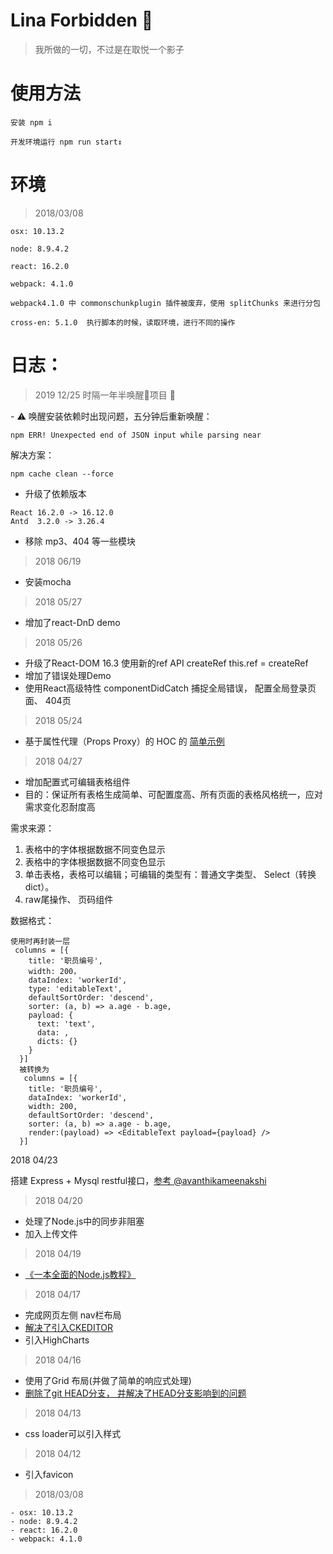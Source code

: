# Lina Forbidden 🏯

> 我所做的一切，不过是在取悦一个影子

# 使用方法

```
安装 npm i

开发环境运行 npm run start↕
```

# 环境

> 2018/03/08

```
osx: 10.13.2

node: 8.9.4.2

react: 16.2.0

webpack: 4.1.0

webpack4.1.0 中 commonschunkplugin 插件被废弃，使用 splitChunks 来进行分包

cross-en: 5.1.0  执行脚本的时候，读取环境，进行不同的操作
```

# 日志：

> 2019 12/25 时隔一年半唤醒项目 🤖

️- ⚠️ 唤醒安装依赖时出现问题，五分钟后重新唤醒：

```
npm ERR! Unexpected end of JSON input while parsing near
```
解决方案：
```
npm cache clean --force
```
- 升级了依赖版本 
```
React 16.2.0 -> 16.12.0
Antd  3.2.0 -> 3.26.4
```
- 移除 mp3、404 等一些模块

> 2018 06/19

- 安装mocha

> 2018 05/27

- 增加了react-DnD demo

> 2018 05/26

- 升级了React-DOM 16.3 使用新的ref API createRef this.ref = createRef
- 增加了错误处理Demo
- 使用React高级特性 componentDidCatch 捕捉全局错误， 配置全局登录页面、 404页

> 2018 05/24

- 基于属性代理（Props Proxy）的 HOC 的 [简单示例](https://blog.rsuitejs.com/2017/08/24/react-hoc-simple-analysis/) 

> 2018 04/27

- 增加配置式可编辑表格组件
- 目的：保证所有表格生成简单、可配置度高、所有页面的表格风格统一，应对需求变化忍耐度高

需求来源：

1. 表格中的字体根据数据不同变色显示
2. 表格中的字体根据数据不同变色显示
3. 单击表格，表格可以编辑；可编辑的类型有：普通文字类型、 Select（转换dict）。
4. raw尾操作、 页码组件

数据格式：
```
使用时再封装一层
 columns = [{
    title: '职员编号',
    width: 200，
    dataIndex: 'workerId',
    type: 'editableText',
    defaultSortOrder: 'descend',
    sorter: (a, b) => a.age - b.age,
    payload: {
      text: 'text',
      data: ,
      dicts: {}
    }
  }]
  被转换为
   columns = [{
    title: '职员编号',
    dataIndex: 'workerId',
    width: 200,
    defaultSortOrder: 'descend',
    sorter: (a, b) => a.age - b.age,
    render:(payload) => <EditableText payload={payload} /> 
  }]
```
2018 04/23

搭建 Express + Mysql restful接口，[参考 @avanthikameenakshi](https://medium.com/@avanthikameenakshi/building-restful-api-with-nodejs-and-mysql-in-10-min-ff740043d4be)


> 2018 04/20

- 处理了Node.js中的同步非阻塞
- 加入上传文件

> 2018 04/19

- [《一本全面的Node.js教程》](https://www.nodebeginner.org/index-zh-cn.html)

> 2018 04/17
- 完成网页左侧 nav栏布局
- [解决了引入CKEDITOR](https://stackoverflow.com/questions/36535234/how-can-ckeditor-be-used-with-react-js-in-a-way-that-allows-react-to-recognize-i/38648155)
- 引入HighCharts

> 2018 04/16
- 使用了Grid 布局(并做了简单的响应式处理)
- [删除了git HEAD分支， 并解决了HEAD分支影响到的问题](https://stackoverflow.com/questions/21335969/git-error-refname-head-is-ambiguous)

> 2018 04/13
- css loader可以引入样式

> 2018 04/12
- 引入favicon

> 2018/03/08

```
- osx: 10.13.2
- node: 8.9.4.2
- react: 16.2.0
- webpack: 4.1.0
```
